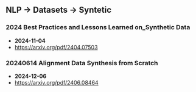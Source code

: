 ## NLP -> Datasets -> Syntetic


### 2024 Best Practices and Lessons Learned on_Synthetic Data
- **2024-11-04**
- https://arxiv.org/pdf/2404.07503
### 20240614 Alignment Data Synthesis from Scratch
- **2024-12-06**
- https://arxiv.org/pdf/2406.08464